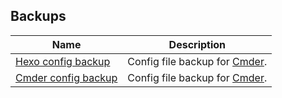 ## Backups


| Name                   | Description                                                        |
|------------------------|--------------------------------------------------------------------|
| [Hexo config backup][hexo-bk] | Config file backup for [Cmder][cmder].     |
| [Cmder config backup][cmder-bk] | Config file backup for [Cmder][cmder].     |


[hexo-bk]: ./hexo_backup
[cmder-bk]: ./cmder_backup

[hexo]: https://hexo.io/
[cmder]: http://cmder.net/
